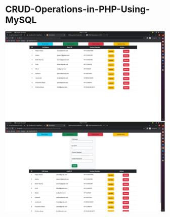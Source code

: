 # CRUD-Operations-in-PHP-Using-MySQL


![Alt text](Table.png "a title")
![Alt text](form.png "a title")